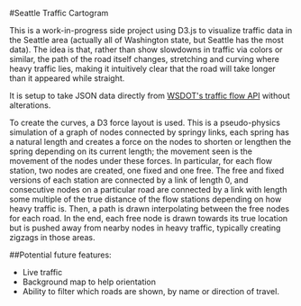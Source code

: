 #Seattle Traffic Cartogram

This is a work-in-progress side project using D3.js to visualize traffic data
in the Seattle area (actually all of Washington state, but Seattle has the most data).
The idea is that, rather than show slowdowns in traffic via colors or similar,
the path of the road itself changes, stretching and curving where heavy traffic lies,
making it intuitively clear that the road will take longer than it appeared while straight.

It is setup to take JSON data directly from [WSDOT's traffic flow API](http://wsdot.com/traffic/api/) without alterations.

To create the curves, a D3 force layout is used. This is a pseudo-physics simulation
of a graph of nodes connected by springy links, each spring has a natural length
and creates a force on the nodes to shorten or lengthen the spring depending on
its current length; the movement seen is the movement of the nodes under these forces.
In particular, for each flow station, two nodes are created, one fixed and one free.
The free and fixed versions of each station are connected by a link of length 0, and consecutive
nodes on a particular road are connected by a link with length some multiple of the true distance
of the flow stations depending on how heavy traffic is. Then, a path is drawn interpolating
between the free nodes for each road. In the end, each free node is drawn towards its true
location but is pushed away from nearby nodes in heavy traffic, typically creating zigzags
in those areas.

##Potential future features:
 * Live traffic
 * Background map to help orientation
 * Ability to filter which roads are shown, by name or direction of travel.